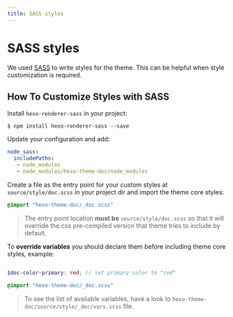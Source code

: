 ```yaml
---
title: SASS styles
---
```


# SASS styles

We used [SASS](http://sass-lang.com/) to write styles for the theme.
This can be helpful when style customization is required.

## How To Customize Styles with SASS

Install `hexo-renderer-sass` in your project:

```
$ npm install hexo-renderer-sass --save
```

Update your configuration and add:

```yaml
node_sass:
  includePaths:
   - node_modules
   - node_modules/hexo-theme-doc/node_modules
```

Create a file as the entry point for your custom styles at `source/style/doc.scss` in your project dir and import the theme core styles:

```scss
@import "hexo-theme-doc/_doc.scss"
```
> The entry point location **must be** `source/style/doc.scss` so that it will override the css pre-compiled version that theme tries to include by default.

To **override variables** you should declare them before including theme core styles, example:

```scss

$doc-color-primary: red; // set primary color to "red"

@import "hexo-theme-doc/_doc.scss"
```

> To see the list of available variables, have a look to `hexo-theme-doc/source/style/_doc/vars.scss` file.
